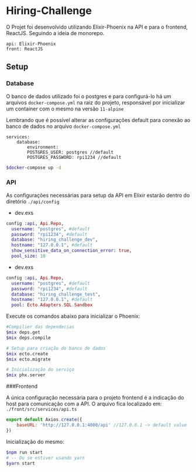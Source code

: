 # Hiring-Challenge

O Projet foi desenvolvido utilizando Elixir-Phoenix na API e para o frontend, ReactJS. Seguindo a ideia de monorepo.

    api: Elixir-Phoenix
    front: ReactJS

## Setup

### Database

O banco de dados utilizado foi o postgres e para configurá-lo há um arquivos ```docker-compose.yml``` na raiz do projeto, responsável por inicializar um container com o mesmo na versão ```11-alpine```

Lembrando que é possível alterar as configurações default para conexão ao banco de dados no arquivo ```docker-compose.yml```

    services:
        database:
            environment: 
            POSTGRES_USER: postgres //default
            POSTGRES_PASSWORD: rpi1234 //default

```bash
$docker-compose up -d
```

### API

As configurações necessárias para setup da API em Elixir estarão dentro do diretório ```./api/config```

* dev.exs

``` elixir
config :api, Api.Repo,
  username: "postgres", #default
  password: "rpi1234", #default
  database: "hiring_challenge_dev",
  hostname: "127.0.0.1", #default
  show_sensitive_data_on_connection_error: true,
  pool_size: 10
```

* dev.exs

``` elixir
config :api, Api.Repo,
  username: "postgres", #default
  password: "rpi1234", #default
  database: "hiring_challenge_test",
  hostname: "127.0.0.1", #default
  pool: Ecto.Adapters.SQL.Sandbox
```


Execute os comandos abaixo para inicializar o Phoenix:

```bash
#Compilier das dependecias
$mix deps.get
$mix deps.compile

# Setup para criação do banco de dados
$mix ecto.create
$mix ecto.migrate

# Inicialização do serviço
$mix phx.server
```

###Frontend

A única configuração necessária para o projeto frontend é a indicação do host para comunicação com a API.
O arquivo fica localizado em: ```./front/src/services/api.ts```

```js
export default Axios.create({
    baseURL: 'http://127.0.0.1:4000/api' //127.0.0.1 -> default value
})
```

Inicialização do mesmo:

```bash
$npm run start
# -- Ou se estiver usando yarn
$yarn start
```